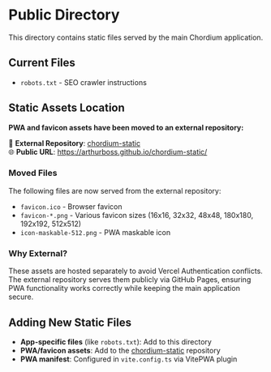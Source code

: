 # Public Directory

This directory contains static files served by the main Chordium application.

## Current Files

- `robots.txt` - SEO crawler instructions

## Static Assets Location

**PWA and favicon assets have been moved to an external repository:**

🔗 **External Repository**: [chordium-static](https://github.com/arthurboss/chordium-static)  
🌐 **Public URL**: https://arthurboss.github.io/chordium-static/

### Moved Files

The following files are now served from the external repository:

- `favicon.ico` - Browser favicon
- `favicon-*.png` - Various favicon sizes (16x16, 32x32, 48x48, 180x180, 192x192, 512x512)
- `icon-maskable-512.png` - PWA maskable icon

### Why External?

These assets are hosted separately to avoid Vercel Authentication conflicts. The external repository serves them publicly via GitHub Pages, ensuring PWA functionality works correctly while keeping the main application secure.

## Adding New Static Files

- **App-specific files** (like `robots.txt`): Add to this directory
- **PWA/favicon assets**: Add to the [chordium-static](https://github.com/arthurboss/chordium-static) repository
- **PWA manifest**: Configured in `vite.config.ts` via VitePWA plugin

